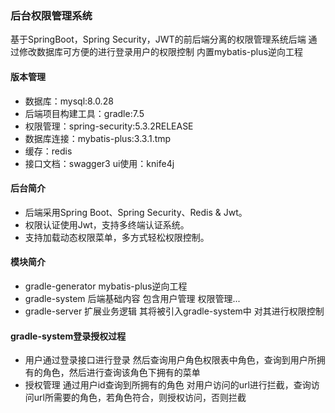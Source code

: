 ### 后台权限管理系统
基于SpringBoot，Spring Security，JWT的前后端分离的权限管理系统后端
通过修改数据库可方便的进行登录用户的权限控制 内置mybatis-plus逆向工程

#### 版本管理
+ 数据库：mysql:8.0.28
+ 后端项目构建工具：gradle:7.5
+ 权限管理：spring-security:5.3.2RELEASE
+ 数据库连接：mybatis-plus:3.3.1.tmp
+ 缓存：redis
+ 接口文档：swagger3 ui使用：knife4j

#### 后台简介
+ 后端采用Spring Boot、Spring Security、Redis & Jwt。
+ 权限认证使用Jwt，支持多终端认证系统。
+ 支持加载动态权限菜单，多方式轻松权限控制。


#### 模块简介
+ gradle-generator mybatis-plus逆向工程
+ gradle-system 后端基础内容 包含用户管理 权限管理...
+ gradle-server 扩展业务逻辑 其将被引入gradle-system中 对其进行权限控制

#### gradle-system登录授权过程
+ 用户通过登录接口进行登录 然后查询用户角色权限表中角色，查询到用户所拥有的角色，然后进行查询该角色下拥有的菜单
+ 授权管理 通过用户id查询到所拥有的角色 对用户访问的url进行拦截，查询访问url所需要的角色，若角色符合，则授权访问，否则拦截

